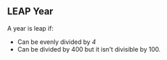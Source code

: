 ## LEAP Year
A year is leap if:
- Can be evenly divided by _4_
- Can be divided by 400 but it isn't divisible by 100.

